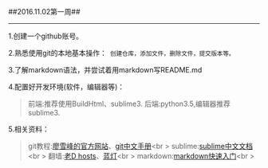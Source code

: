 
##2016.11.02第一周##
*******
1.创建一个github账号。

2.熟悉使用git的本地基本操作：` 创建仓库，添加文件，删除文件，提交版本等。`

3.了解markdown语法，并尝试着用markdown写README.md

4.配置好开发环境(软件，编辑器等)：
>   前端:推荐使用BuildHtml、sublime3.
后端:python3.5,编辑器推荐sublime3.

5.相关资料：
> git教程:[廖雪峰的官方网站](http://www.liaoxuefeng.com/wiki/0013739516305929606dd18361248578c67b8067c8c017b000)、[git中文手册](http://docs.pythontab.com/github/gitbook/)<br \>
> sublime:[sublime中文文档](http://sublime-text-zh.readthedocs.io/zh_CN/latest/)<br \>
> 翻墙:[老D hosts](https://laod.cn/hosts/2016-google-hosts.html)、[蓝灯](https://github.com/getlantern/forum)<br \>
> markdown:[markdown快速入门](http://wowubuntu.com/markdown/)<br \>


